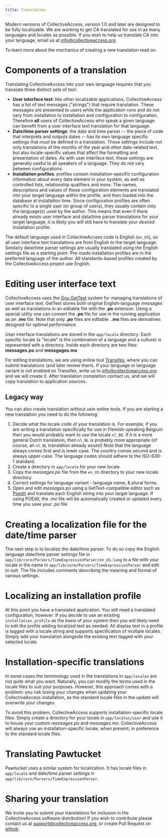 ```yaml
---
title: Translation
---
```


Modern versions of CollectiveAccess, version 1.0 and later are designed to be fully localizable. We are working to get CA translated for use in as
many languages and locales as possible. If you wish to help us translate CA into your language, email us at info@collectiveaccess.org.

To learn more about the mechanics of creating a new translation read on.

# Components of a translation

Translating CollectiveAccess into your own language requires that you translate three distinct sets of text:

- **User interface text**: like other localizable applications, CollectiveAccess has a list of text messages (\"strings\") that require translation.
  These messages are presented to users while the application runs and do not vary from installation to installation and configuration to
  configuration. Therefore **all** users of CollectiveAccess who speak a given language can benefit from a user interface text translation for that
  language.
- **Date/time parser settings**: the date and time parser -- the piece of code that interprets and outputs dates -- has its own language specific
  settings that must be defined in a translation. These settings include not only translations of the months of the year and other date-related
  text, but also locale-specific values that affect the formatting and presentation of dates. As with user interface text, these settings are
  generally useful to all speakers of a language. They do not vary between configurations.
- **Installation profiles**: profiles contain installation-specific configuration information about every data element in your system, as well as
  controlled lists, relationship qualifiers and more. The names, descriptions and values of these configuration elements are translated into your
  target language within the profile, and then loaded into the database at installation time. Since configuration profiles are often specific to a
  single user (or group of users), they usually contain only the language(s) used by the author. This means that even if there already exists user
  interface and data/time parser translations for your target language, it is likely you will still have to translate your desired installation
  profile.

The default language used in CollectiveAccess code is English (`en_US`), so all user interface text translations are from English to the target language.
Similarly date/time parser settings are usually translated using the English settings file as a starting point. Pre-made installation profiles are in
the preferred language of the author. All standards-based profiles created by the CollectiveAccess project use English.

# Editing user interface text

CollectiveAccess uses the [Gnu GetText](http://www.gnu.org/software/gettext/) system for managing translations of user interface text. GetText stores
both original English-language messages as well as translations in an editable file with the **.po** extenson. Using a special utility one can convert
the **.po** file for use in the running application as an **.mo** file. Note that only **.po** files are editable. **.mo** files are derivatives
designed for optimal performance.

User interface translations are stored in the `app/locale` directory.  Each specific locale (a \"locale\" is the combination of a language and a
culture) is represented with a directory. Inside each directory are two files: **messages.po** and **messgages.mo**

For editing translations, we are using online tool
[Transifex](https://www.transifex.com/collectiveaccess/collectiveaccess-providence/app-locale-messages-pot--develop/), where you can submit
translations (and later review them). If your language or language variant is not enabled on Transifex, write us to info@collectiveaccess.org and we
will create it. After translation completion contact us, and we will copy translation to application sources.

## Legacy way

You can also create translation without usin online tools. If you are starting a new translation you need to do the following:

1. Decide what the locale code of your translation is. For example, if you are writing a translation specifically for use in Flemish-speaking Belgium
then you would probably want to use the locale `nl_BE`. If it is a more general Dutch translation, then `nl_NL` is probably more appropriate (of course,
an `nl_NL` translation already exists!) Note that the language always comes first and is lower case. The country comes second and is always upper-case.
The language codes should adhere to the ISO-639-1 standard.
2. Create a directory in `app/locale` for your new locale.
3. Copy the *messages.po* file from the `en_US` directory to your new locale directory.
4. Correct settings for language variant - language name, & plural forms.
5. Open and edit *messages.po* using a GetText-compatible editor such as [Poedit](http://www.poedit.net) and translate each English string into your
target language. If using POEdit, the *.mo* file will be automatically created or updated every time you save your *.po* file.

# Creating a localization file for the date/time parser

The next step is to localize the date/time parser. To do so copy the English language date/time parser settings file in
`app/lib/core/Parsers/TimeExpressionParser/en_US.lang` to a file with your locale in the name in `app/lib/core/Parsers/TimeExpressionParser` and edit
to suit. The file includes comments describing the meaning and format of various settings.

# Localizing an installation profile

At this point you have a translated application. You still need a translated configuration, however. If you decide to use an existing
`installation_profile` as the basis of your system then you will likely need to edit the profile adding localized text as needed. All display
text in a profile is tagged with a locale string and supports specification of multiple locales. Simply add your translation alongside the existing
text tagged with your selected locale.

# Installation-specific translations

In some cases the terminology used in the translations in `app/locales` are not quite what you want. Naturally, you can modify the terms used in the
locale files to suit your purposes. However, this approach comes with a problem: you risk losing your changes when updating your CollectiveAccess
installation, as the standard locale files in the update will overwrite your changes.

To avoid this problem, CollectiveAccess supports installation-specific locale files. Simply create a directory for your locale in `app/locales/user`
and use it to house your custom *messages.po* and *messages.mo*. CollectiveAccess will always use an installation-specific locale, when present, in
preference to the standard locale files.

# Translating Pawtucket

Pawtucket uses a similar system for localization. It has locale files in `app/locale` and date/time parser settings in
`app/lib/core/Parsers/TimeExpressionParser`.

# Sharing your translation

We invite you to submit your translations for inclusion in the CollectiveAccess software distribution! If you wish to contribute please contact us
at support@collectiveaccess.org, or create Pull Request on [github](https://github.com/collectiveaccess/providence).

